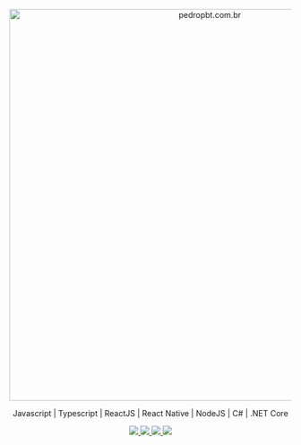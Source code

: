 <p align="center">
  <img src="" width="700"
  alt="pedropbt.com.br" />
</p>
<p align="center">
Javascript | Typescript | ReactJS | React Native | NodeJS | C# | .NET Core
</p>
<p align="center">
  <a href="https://www.linkedin.com/in/gabrielmellooliveira/" alt="LinkedIn">
    <img src="https://img.shields.io/badge/-LinkedIn-blue?style=flat&logo=Linkedin&logoColor=white" />
  </a>
  <a href="https://www.youtube.com/c/GabrielMelloDev" alt="Youtube">
    <img src="https://img.shields.io/badge/-Youtube-FF0000?style=flat&logo=Youtube&logoColor=white" />
  </a>
  <a href="https://codesandbox.io/u/gabrielmellooliveira" alt="Youtube">
    <img src="https://img.shields.io/badge/-CodeSandBox-24282A?style=flat&logo=codesandbox&logoColor=white" />
  </a>
  <a href="https://gabrielmello.dev/" alt="gabrielmello.dev">
    <img src="https://img.shields.io/badge/-gabrielmello.dev-2980b9?style=flat&logo=JustGiving" />
  </a>
</p>
